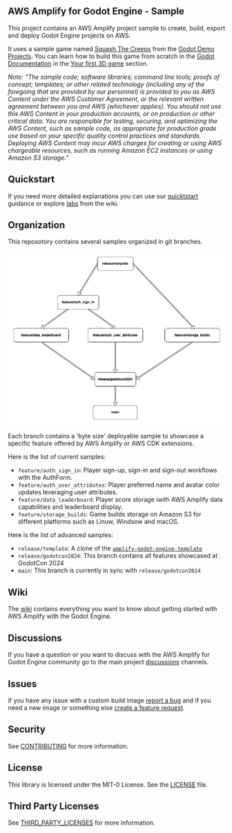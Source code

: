 ## AWS Amplify for Godot Engine - Sample

This project contains an AWS Amplify project sample to create, build, export and deploy Godot Engine projects on AWS.

It uses a sample game named [Squash The Creeps](https://github.com/godotengine/godot-demo-projects/tree/master/3d/squash_the_creeps) from the [Godot Demo Projects](https://github.com/godotengine/godot-demo-projects). You can learn how to build this game from scratch in the [Godot Documentation](https://docs.godotengine.org) in the [Your first 3D game](https://docs.godotengine.org/en/stable/getting_started/first_3d_game/index.html) section.

_Note: “The sample code; software libraries; command line tools; proofs of concept; templates; or other related technology (including any of the foregoing that are provided by our personnel) is provided to you as AWS Content under the AWS Customer Agreement, or the relevant written agreement between you and AWS (whichever applies). You should not use this AWS Content in your production accounts, or on production or other critical data. You are responsible for testing, securing, and optimizing the AWS Content, such as sample code, as appropriate for production grade use based on your specific quality control practices and standards. Deploying AWS Content may incur AWS charges for creating or using AWS chargeable resources, such as running Amazon EC2 instances or using Amazon S3 storage.”_

## Quickstart

If you need more detailed explanations you can use our [quicktstart](https://github.com/aws-samples/amplify-godot-engine/wiki/Create-a-New-Game) guidance or explore [labs](https://github.com/aws-samples/amplify-godot-engine/wiki) from the wiki.

## Organization

This reposotory contains several samples organized in git branches.

![](branches.drawio.png)

Each branch contains a 'byte size' deployable sample to showcase a specific feature offered by AWS Amplify or AWS CDK extensions.

Here is the list of current samples:
- `feature/auth_sign_in`: Player sign-up, sign-in and sign-out workflows with the AuthForm.
- `feature/auth_user_attributes`: Player preferred name and avatar color updates leveraging user attributes.
- `feature/data_leaderboard`: Player score storage iwith AWS Amplify data capabilities and leaderboard display.
- `feature/storage_builds`: Game builds storage on Amazon S3 for different platforms such as Linuw, Windsow and macOS. 

Here is the list of advanced samples:
- `release/template`: A clone of the [`amplify-godot-engine-template`](https://github.com/aws-samples/amplify-godot-engine-template)
- `release/godotcon2024`: This branch contains all features showcased at GodotCon 2024
- `main`: This branch is currently in sync with `release/godotcon2024`

## Wiki

The [wiki](https://github.com/aws-samples/amplify-godot-engine/wiki) contains everything you want to know about getting started with AWS Amplify with the Godot Engine.

## Discussions

If you have a question or you want to discuss with the AWS Amplify for Godot Engine community go to the main project [discussions](https://github.com/aws-samples/amplify-godot-engine/discussions) channels.

## Issues

If you have any issue with a custom build image [report a bug](https://github.com/aws-samples/amplify-godot-engine-template/issues/new?assignees=&labels=&projects=&template=bug_report.md&title=) and if you need a new image or something else  [create a feature request](https://github.com/aws-samples/amplify-godot-engine-template/issues/new?assignees=&labels=&projects=&template=feature_request.md&title=).

## Security

See [CONTRIBUTING](CONTRIBUTING.md#security-issue-notifications) for more information.

## License

This library is licensed under the MIT-0 License. See the [LICENSE](LICENSE.md) file.

## Third Party Licenses

See [THIRD_PARTY_LICENSES](THIRD_PARTY_LICENSES.md) for more information.

